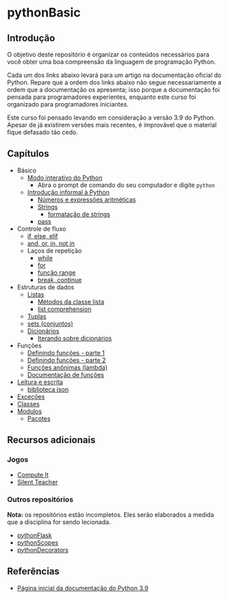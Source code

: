 # pythonBasic

## Introdução

O objetivo deste repositório é organizar os conteúdos 
necessários para você obter uma boa compreensão da linguagem
de programação Python.

Cada um dos links abaixo levará para um artigo na documentação
oficial do Python. Repare que a ordem dos links abaixo
não segue necessariamente a ordem que a documentação os 
apresenta; isso porque a documentação foi pensada para 
programadores experientes, enquanto este curso foi organizado
para programadores iniciantes.

Este curso foi pensado levando em consideração a versão 3.9
do Python. Apesar de já existirem versões mais recentes,
é improvável que o material fique defasado tão cedo.

## Capítulos

* Básico
    * [Modo interativo do Python](https://docs.python.org/pt-br/3.9/tutorial/interpreter.html#interactive-mode)
        * Abra o prompt de comando do seu computador e digite `python`
    * [Introdução informal à Python](https://docs.python.org/pt-br/3.9/tutorial/introduction.html#an-informal-introduction-to-python)
        * [Números e expressões aritméticas](https://docs.python.org/pt-br/3.9/tutorial/introduction.html#numbers)
        * [Strings](https://docs.python.org/pt-br/3.9/tutorial/introduction.html#strings)
            * [formatação de strings](https://docs.python.org/pt-br/3.9/tutorial/inputoutput.html#the-string-format-method)
        * [pass](https://docs.python.org/pt-br/3.9/tutorial/controlflow.html#pass-statements)
* Controle de fluxo
    * [if, else, elif](https://docs.python.org/pt-br/3.9/tutorial/controlflow.html#if-statements)
    * [and, or, in, not in](https://docs.python.org/pt-br/3.9/tutorial/datastructures.html#more-on-conditions)
    * Laços de repetição
        * [while](https://docs.python.org/pt-br/3.9/tutorial/introduction.html#first-steps-towards-programming)
        * [for](https://docs.python.org/pt-br/3.9/tutorial/controlflow.html#for-statements)
        * [função range](https://docs.python.org/pt-br/3.9/tutorial/controlflow.html#the-range-function)
        * [break, continue](https://docs.python.org/pt-br/3.9/tutorial/controlflow.html#break-and-continue-statements-and-else-clauses-on-loops)
* Estruturas de dados
    * [Listas](https://docs.python.org/pt-br/3.9/tutorial/introduction.html#lists)
        * [Métodos da classe lista](https://docs.python.org/pt-br/3.9/tutorial/datastructures.html#more-on-lists)
        * [list comprehension](https://docs.python.org/pt-br/3.9/tutorial/datastructures.html#list-comprehensions)
    * [Tuplas](https://docs.python.org/pt-br/3.9/tutorial/datastructures.html#tuples-and-sequences)
    * [sets (conjuntos)](https://docs.python.org/pt-br/3.9/tutorial/datastructures.html#sets)     
    * [Dicionários](https://docs.python.org/pt-br/3.9/tutorial/datastructures.html#dictionaries)
        * [Iterando sobre dicionários](https://docs.python.org/pt-br/3.9/tutorial/datastructures.html#looping-techniques)
* Funções
    * [Definindo funções - parte 1](https://docs.python.org/pt-br/3.9/tutorial/controlflow.html#defining-functions)
    * [Definindo funções - parte 2](https://docs.python.org/pt-br/3.9/tutorial/controlflow.html#more-on-defining-functions)
    * [Funções anônimas (lambda)](https://docs.python.org/pt-br/3.9/tutorial/controlflow.html#lambda-expressions)
    * [Documentação de funções](https://docs.python.org/pt-br/3.9/tutorial/controlflow.html#documentation-strings)
* [Leitura e escrita](https://docs.python.org/pt-br/3.9/tutorial/inputoutput.html#reading-and-writing-files)
    * [biblioteca json](https://docs.python.org/pt-br/3.9/tutorial/inputoutput.html#saving-structured-data-with-json)
* [Exceções](https://docs.python.org/pt-br/3.9/tutorial/errors.html)
* [Classes](https://docs.python.org/pt-br/3.9/tutorial/classes.html)
* [Modulos](https://docs.python.org/pt-br/3.9/tutorial/modules.html#modules)
    * [Pacotes](https://docs.python.org/pt-br/3.9/tutorial/modules.html#packages)


## Recursos adicionais

### Jogos

* [Compute It](https://compute-it.toxicode.fr/?hour-of-code&progression=python)
* [Silent Teacher](https://silentteacher.toxicode.fr/hour_of_code.html?theme=basic_python)

### Outros repositórios

**Nota:** os repositórios estão incompletos. Eles serão elaborados a medida
que a disciplina for sendo lecionada.

* [pythonFlask](https://github.com/CTISM-Prof-Henry/pythonFlask)
* [pythonScopes](https://github.com/CTISM-Prof-Henry/pythonScopes)
* [pythonDecorators](https://github.com/CTISM-Prof-Henry/pythonDecorators)

## Referências

* [Página inicial da documentação do Python 3.9](https://docs.python.org/pt-br/3.9/tutorial/index.html)

